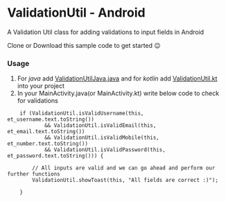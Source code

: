 # ValidationUtil - Android
A Validation Util class for adding validations to input fields in Android

Clone or Download this sample code to get started :wink:

### Usage
1. For *java* add [ValidationUtilJava.java](app/src/main/java/com/util/validation/example/ValidationUtilJava.java) and for *kotlin* add [ValidationUtil.kt](app/src/main/java/com/util/validation/example/ValidationUtil.kt) into your project
2. In your MainActivity.java(or MainActivity.kt) write below code to check for validations
```
    if (ValidationUtil.isValidUsername(this, et_username.text.toString())
            && ValidationUtil.isValidEmail(this, et_email.text.toString())
            && ValidationUtil.isValidMobile(this, et_number.text.toString())
            && ValidationUtil.isValidPassword(this, et_password.text.toString())) {

        // All inputs are valid and we can go ahead and perform our further functions
        ValidationUtil.showToast(this, "All fields are correct :)");

    }

```
